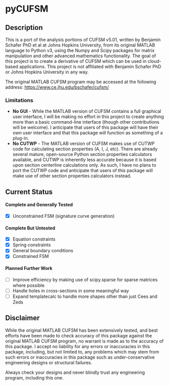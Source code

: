 # pyCUFSM

## Description
This is a port of the analysis portions of CUFSM v5.01, written by Benjamin Schafer PhD et al at Johns Hopkins University, from its original MATLAB language to Python v3, using the Numpy and Scipy packages for matrix manipulation and other advanced mathematics functionality. The goal of this project is to create a derivative of CUFSM which can be used in cloud-based applications. This project is not affiliated with Benjamin Schafer PhD or Johns Hopkins University in any way. 

The original MATLAB CUFSM program may be accessed at the following address: https://www.ce.jhu.edu/bschafer/cufsm/

### Limitations
- **No GUI** - While the MATLAB version of CUFSM contains a full graphical user interface, I will be making no effort in this project to create anything more than a basic command-line interface (though other contributions will be welcome). I anticipate that users of this package will have their own user interface and that this package will function as something of a plug-in.
- **No CUTWP** - The MATLAB version of CUFSM makes use of CUTWP code for calculating section properties (A, I, J, etc). There are already several mature, open-source Python section properties calculators available, and CUTWP is inherently less accurate because it is based upon section centerline calculations only. As such, I have no plans to port the CUTWP code and anticipate that users of this package will make use of other section properties calculators instead.

## Current Status

#### Complete and Generally Tested
  - [x] Unconstrained FSM (signature curve generation)
  
#### Complete But Untested
  - [x] Equation constraints
  - [x] Spring constraints
  - [x] General boundary conditions
  - [x] Constrained FSM
  
#### Planned Further Work
  - [ ] Improve efficiency by making use of scipy.sparse for sparse matrices where possible
  - [ ] Handle holes in cross-sections in some meaningful way
  - [ ] Expand templatecalc to handle more shapes other than just Cees and Zeds

## Disclaimer
While the original MATLAB CUFSM has been extensively tested, and best efforts have been made to check accuracy of this package against the original MATLAB CUFSM program, no warrant is made as to the accuracy of this package. I accept no liability for any errors or inaccuracies in this package, including, but not limited to, any problems which may stem from such errors or inaccuracies in this package such as under-conservative engineering designs or structural failures. 

Always check your designs and never blindly trust any engineering program, including this one.
